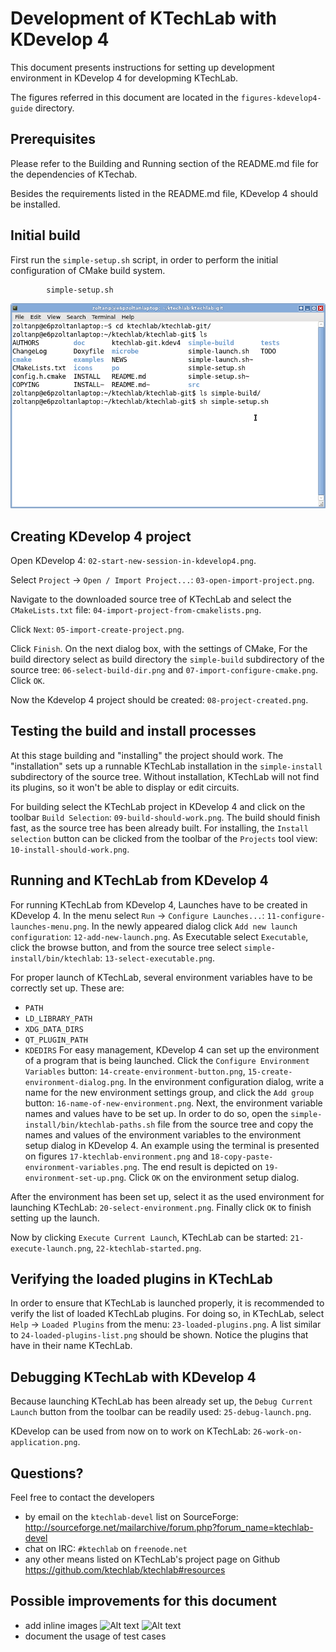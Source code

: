 Development of KTechLab with KDevelop 4
=======================================

This document presents instructions for setting up development environment
in KDevelop 4 for developming KTechLab.

The figures referred in this document are located in the
`figures-kdevelop4-guide`
directory.

Prerequisites
-------------

Please refer to the
Building and Running
section of the README.md file for the dependencies of KTechab.

Besides the requirements listed in the README.md file,
KDevelop 4 should be installed.

Initial build
-------------

First run the `simple-setup.sh` script, in order to perform the initial
configuration of CMake build system.

            simple-setup.sh

![Running the simple setup script](figures-kdevelop4-guide/01-run-simple-setup.png)

Creating KDevelop 4 project
---------------------------

Open KDevelop 4: `02-start-new-session-in-kdevelop4.png`.

Select `Project` -> `Open / Import Project...`: `03-open-import-project.png`.

Navigate to the downloaded source tree of KTechLab and
select the `CMakeLists.txt` file: `04-import-project-from-cmakelists.png`.

Click `Next`: `05-import-create-project.png`.

Click `Finish`.
On the next dialog box, with the settings of CMake,
For the build directory select as build directory the `simple-build`
subdirectory of the source tree:
`06-select-build-dir.png` and
`07-import-configure-cmake.png`.
Click `OK`.

Now the Kdevelop 4 project should be created: `08-project-created.png`.


Testing the build and install processes
---------------------------------------

At this stage building and "installing" the project should work.
The "installation" sets up a runnable KTechLab installation in the
`simple-install` subdirectory of the source tree.
Without installation, KTechLab will not find its plugins, so it won't be
able to display or edit circuits.

For building select the KTechLab project in KDevelop 4 and click on the
toolbar `Build Selection`: `09-build-should-work.png`.
The build should finish fast, as the source tree has been already built.
For installing, the `Install selection` button can be clicked from the
toolbar of the `Projects` tool view: `10-install-should-work.png`.


Running and  KTechLab from KDevelop 4
------------------------------------------------

For running KTechLab from KDevelop 4, Launches have to be created in
KDevelop 4.
In the menu select `Run` -> `Configure Launches...`:
`11-configure-launches-menu.png`.
In the newly appeared dialog click `Add new launch configuration`:
`12-add-new-launch.png`.
As Executable select `Executable`, click the browse button, and
from the source tree select
`simple-install/bin/ktechlab`: `13-select-executable.png`.

For proper launch of KTechLab, several environment variables have to be
correctly set up. These are:
- `PATH`
- `LD_LIBRARY_PATH`
- `XDG_DATA_DIRS`
- `QT_PLUGIN_PATH`
- `KDEDIRS`
For easy management, KDevelop 4 can set up the environment of a program that
is being launched.
Click the `Configure Environment Variables` button:
`14-create-environment-button.png`,
`15-create-environment-dialog.png`.
In the environment configuration dialog, write a name for the new
environment settings group, and click the `Add group` button:
`16-name-of-new-environment.png`.
Next, the environment variable names and values have to be set up.
In order to do so, open the `simple-install/bin/ktechlab-paths.sh`
file from the source tree and copy the names and values of the
environment variables to the environment setup dialog in KDevelop 4.
An example using the terminal is presented on figures
`17-ktechlab-environment.png` and
`18-copy-paste-environment-variables.png`.
The end result is depicted on
`19-environment-set-up.png`.
Click `OK` on the environment setup dialog.

After the environment has been set up, select it as the used environment
for launching KTechLab:
`20-select-environment.png`.
Finally click `OK` to finish setting up the launch.

Now by clicking `Execute Current Launch`, KTechLab can be started:
`21-execute-launch.png`,
`22-ktechlab-started.png`.


Verifying the loaded plugins in KTechLab
----------------------------------------

In order to ensure that KTechLab is launched properly, it is recommended to
verify the list of loaded KTechLab plugins.
For doing so, in KTechLab, select `Help` -> `Loaded Plugins` from the menu:
`23-loaded-plugins.png`.
A list similar to `24-loaded-plugins-list.png` should be shown.
Notice the plugins that have in their name KTechLab.


Debugging KTechLab with KDevelop 4
----------------------------------

Because launching KTechLab has been already set up,
the `Debug Current Launch` button from the toolbar can be readily used:
`25-debug-launch.png`.

KDevelop can be used from now on to work on KTechLab:
`26-work-on-application.png`.

Questions?
----------
Feel free to contact the developers
- by email on the `ktechlab-devel` list on SourceForge:
    http://sourceforge.net/mailarchive/forum.php?forum_name=ktechlab-devel
- chat on IRC: `#ktechlab` on `freenode.net`
- any other means listed on KTechLab's project page on Github
    https://github.com/ktechlab/ktechlab#resources

Possible improvements for this document
---------------------------------------
- add inline images
    ![Alt text](/path/to/img.jpg)
    ![Alt text](/path/to/img.jpg "Optional title")
- document the usage of test cases
